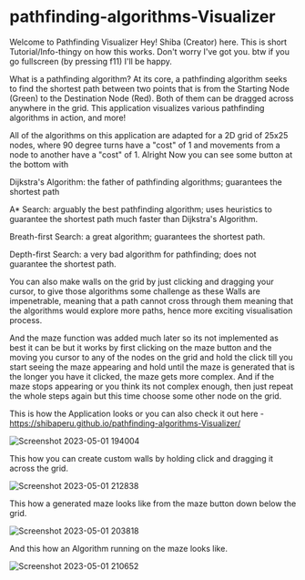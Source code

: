 # pathfinding-algorithms-Visualizer
Welcome to Pathfinding Visualizer
Hey! Shiba (Creator) here. This is short Tutorial/Info-thingy on how this works. Don't worry I've got you. 
btw if you go fullscreen (by pressing f11) I'll be happy.

What is a pathfinding algorithm? At its core, a pathfinding algorithm seeks to find the shortest path between two points that is from the Starting Node (Green) to the Destination Node (Red). 
Both of them can be dragged across anywhere in the grid. This application visualizes various pathfinding algorithms in action, and more!

All of the algorithms on this application are adapted for a 2D grid of 25x25 nodes, where 90 degree turns have a "cost" of 1 and movements from a node to another have a "cost" of 1. Alright Now you can see some button at the bottom with

Dijkstra's Algorithm: the father of pathfinding algorithms; guarantees the shortest path

A* Search: arguably the best pathfinding algorithm; uses heuristics to guarantee the shortest path much faster than Dijkstra's Algorithm.

Breath-first Search: a great algorithm; guarantees the shortest path.

Depth-first Search: a very bad algorithm for pathfinding; does not guarantee the shortest path.

You can also make walls on the grid by just clicking and dragging your cursor, to give those algorithms some challenge as these Walls are impenetrable, meaning that a path cannot cross through them meaning that the algorithms would explore more paths, hence more exciting visualisation process.

And the maze function was added much later so its not implemented as best it can be but it works by first clicking on the maze button and the moving you cursor to any of the nodes on the grid and hold the click till you start seeing the maze appearing and hold until the maze is generated that is the longer you have it clicked, the maze gets more complex. And if the maze stops appearing or you think its not complex enough, then just repeat the whole steps again but this time choose some other node on the grid.

This is how the Application looks or you can also check it out here - https://shibaperu.github.io/pathfinding-algorithms-Visualizer/

![Screenshot 2023-05-01 194004](https://github.com/Shibaperu/pathfinding-algorithms-Visualizer/assets/97682691/76a11704-69de-4840-b682-9362df95060b)

This how you can create custom walls by holding click and dragging it across the grid.

![Screenshot 2023-05-01 212838](https://github.com/Shibaperu/pathfinding-algorithms-Visualizer/assets/97682691/52e42452-68c8-49d9-9d36-8feef8cd32cc)

This how a generated maze looks like from the maze button down below the grid.

![Screenshot 2023-05-01 203818](https://github.com/Shibaperu/pathfinding-algorithms-Visualizer/assets/97682691/ffe88dca-67fa-4204-bc59-f898db285bdb)

And this how an Algorithm running on the maze looks like.

![Screenshot 2023-05-01 210652](https://github.com/Shibaperu/pathfinding-algorithms-Visualizer/assets/97682691/046ab43a-15d4-4c46-a97d-ff76b387248e)
